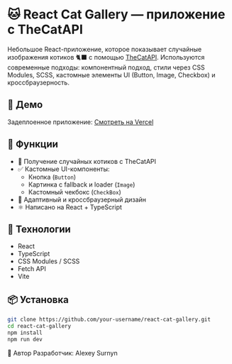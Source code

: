 # 🐱 React Cat Gallery — приложение с TheCatAPI

Небольшое React-приложение, которое показывает случайные изображения котиков 🐈‍⬛ с помощью [TheCatAPI](https://thecatapi.com/). Используются современные подходы: компонентный подход, стили через CSS Modules, SCSS, кастомные элементы UI (Button, Image, Checkbox) и кроссбраузерность.

## 🔗 Демо

Задеплоенное приложение: [Смотреть на Vercel](https://react-cat-gallery.vercel.app)

## 🚀 Функции

- 🔄 Получение случайных котиков с TheCatAPI
- ✅ Кастомные UI-компоненты:
    - Кнопка (`Button`)
    - Картинка с fallback и loader (`Image`)
    - Кастомный чекбокс (`CheckBox`)
- 📱 Адаптивный и кроссбраузерный дизайн
- ⚛️ Написано на React + TypeScript

## 🧱 Технологии

- React
- TypeScript
- CSS Modules / SCSS
- Fetch API
- Vite 

## 📦 Установка

```bash
git clone https://github.com/your-username/react-cat-gallery.git
cd react-cat-gallery
npm install
npm run dev
```
🤝 Автор
Разработчик: Alexey Surnyn



